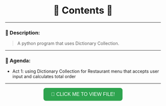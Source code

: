 <h1 align="center" style="font-size:2.2em; font-weight:bold;">📜 Contents 📜</h1>

---

### 📝 Description:
> A python program that uses Dictionary Collection.

---

### 🎯 Agenda:
- Act 1: using Dictionary Collection for Restaurant menu that accepts user input and calculates total order

---

<p align="center">
  <a href="asset/Midterm Lab Task 4 - Quiambao_AronDaniel_B.pdf" target="_blank">
    <button style="
      background-color:#2ea44f;
      border:none;
      color:white;
      padding:12px 25px;
      text-align:center;
      font-size:16px;
      border-radius:8px;
      cursor:pointer;
    ">
      📄 CLICK ME TO VIEW FILE!
    </button>
  </a>
</p>
